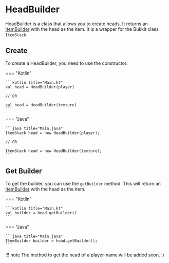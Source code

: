 # HeadBuilder
HeadBuilder is a class that allows you to create heads. It returns an 
[ItemBuilder](../../pages/utils/item-builder) with the head as the item. It is a wrapper
for the Bukkit class `ItemStack`.

## Create
To create a HeadBuilder, you need to use the constructor.

=== "Kotlin"

    ```kotlin title="Main.kt"
    val head = HeadBuilder(player)
    
    // OR

    val head = HeadBuilder(texture)
    ```
=== "Java"

    ```java title="Main.java"
    ItemStack head = new HeadBuilder(player);

    // OR

    ItemStack head = new HeadBuilder(texture);
    ```

## Get Builder
To get the builder, you can use the `getBuilder` method. This will return an
[ItemBuilder](../../pages/utils/item-builder) with the head as the item.

=== "Kotlin"

    ```kotlin title="Main.kt"
    val builder = head.getBuilder()
    ```

=== "Java"

    ```java title="Main.java"
    ItemBuilder builder = head.getBuilder();
    ```

!!! note
    The method to get the head of a player-name will be added soon. :)